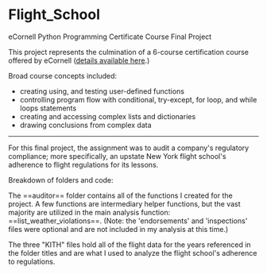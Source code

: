 # Flight_School
eCornell Python Programming Certificate Course Final Project

This project represents the culmination of a 6-course certification course offered by eCornell ([details available here](https://ecornell.cornell.edu/certificates/technology/python-programming/).)

Broad course concepts included:
- creating using, and testing user-defined functions
- controlling program flow with conditional, try-except, for loop, and while loops statements
- creating and accessing complex lists and dictionaries
- drawing conclusions from complex data
-------------------------------------------------------------------------------------------------------------------------------------------------------------------------
For this final project, the assignment was to audit a company's regulatory compliance; more specifically, an upstate New York flight school's adherence to flight regulations for its lessons. 

Breakdown of folders and code:

The ==auditor== folder contains all of the functions I created for the project. A few functions are intermediary helper functions, but the vast majority are utilized in the main analysis function: ==list_weather_violations==. (Note: the 'endorsements' and 'inspections' files were optional and are not included in my analysis at this time.)

The three "KITH" files hold all of the flight data for the years referenced in the folder titles and are what I used to analyze the flight school's adherence to regulations. 

